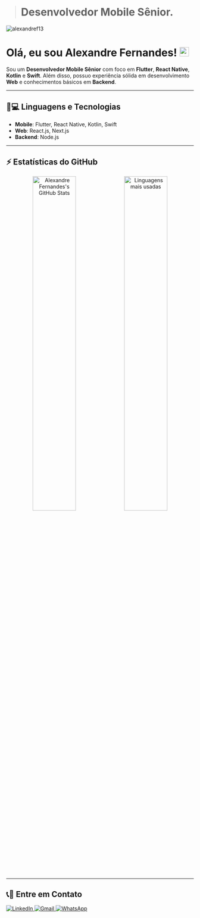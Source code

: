 > # Desenvolvedor Mobile Sênior.
<p align="left"><img src="https://komarev.com/ghpvc/?username=alexandref13" alt="alexandref13" /></p>

# Olá, eu sou Alexandre Fernandes! <img src="https://media.giphy.com/media/hvRJCLFzcasrR4ia7z/giphy.gif" width="25px">

Sou um **Desenvolvedor Mobile Sênior** com foco em **Flutter**, **React Native**, **Kotlin** e **Swift**. Além disso, possuo experiência sólida em desenvolvimento **Web** e conhecimentos básicos em **Backend**.

---

## 🚀💻 Linguagens e Tecnologias

- **Mobile**: Flutter, React Native, Kotlin, Swift
- **Web**: React.js, Next.js
- **Backend**: Node.js

---

## ⚡ Estatísticas do GitHub

<p align="center">
  <img alt="Alexandre Fernandes's GitHub Stats" width="48%" src="https://github-readme-stats.vercel.app/api?username=alexandref13&show_icons=true&theme=dracula" />
  <img alt="Linguagens mais usadas" width="48%" src="https://github-readme-stats.vercel.app/api/top-langs/?username=alexandref13&layout=compact&theme=dracula" />
</p>

---

## 📞👥 Entre em Contato

<p align="left">
  <a href="https://www.linkedin.com/in/alexandref13/">
    <img src="https://img.shields.io/badge/linkedin-0e76a8.svg?&style=for-the-badge&logo=linkedin&logoColor=white" alt="LinkedIn" />
  </a>
  <a href="mailto:alefernandeseng@gmail.com">
    <img src="https://img.shields.io/badge/Gmail-c71610?style=for-the-badge&logo=gmail&logoColor=white" alt="Gmail" />
  </a>
  <a href="https://api.whatsapp.com/send?phone=5591989900290">
    <img src="https://img.shields.io/badge/Whatsapp-25d366?style=for-the-badge&logo=whatsapp&logoColor=white" alt="WhatsApp" />
  </a>
</p>
